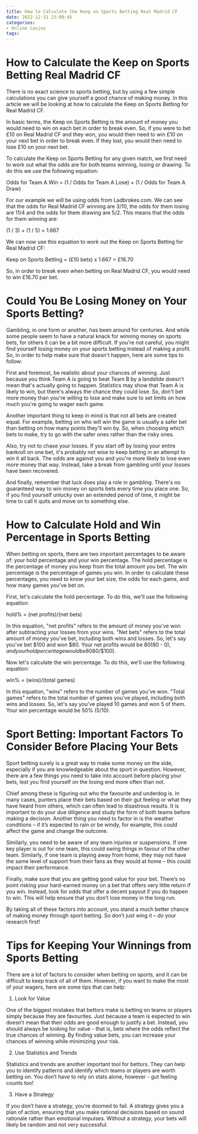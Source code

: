 ```yaml
---
title: How to Calculate the Keep on Sports Betting Real Madrid CF 
date: 2022-12-31 23:09:45
categories:
- Online Casino
tags:
---
```



#  How to Calculate the Keep on Sports Betting Real Madrid CF 

There is no exact science to sports betting, but by using a few simple calculations you can give yourself a good chance of making money. In this article we will be looking at how to calculate the Keep on Sports Betting for Real Madrid CF.

In basic terms, the Keep on Sports Betting is the amount of money you would need to win on each bet in order to break even. So, if you were to bet £10 on Real Madrid CF and they won, you would then need to win £10 on your next bet in order to break even. If they lost, you would then need to lose £10 on your next bet.

To calculate the Keep on Sports Betting for any given match, we first need to work out what the odds are for both teams winning, losing or drawing. To do this we use the following equation:

Odds for Team A Win = (1 / Odds for Team A Lose) + (1 / Odds for Team A Draw)

For our example we will be using odds from Ladbrokes.com. We can see that the odds for Real Madrid CF winning are 3/10, the odds for them losing are 11/4 and the odds for them drawing are 5/2. This means that the odds for them winning are:

(1 / 3) + (1 / 5) = 1.667

We can now use this equation to work out the Keep on Sports Betting for Real Madrid CF:

Keep on Sports Betting = (£10 bets) x 1.667 = £16.70


 So, in order to break even when betting on Real Madrid CF, you would need to win £16.70 per bet.

#  Could You Be Losing Money on Your Sports Betting? 

Gambling, in one form or another, has been around for centuries. And while some people seem to have a natural knack for winning money on sports bets, for others it can be a bit more difficult. If you're not careful, you might find yourself losing money on your sports betting instead of making a profit. So, in order to help make sure that doesn't happen, here are some tips to follow:

First and foremost, be realistic about your chances of winning. Just because you think Team A is going to beat Team B by a landslide doesn't mean that's actually going to happen. Statistics may show that Team A is likely to win, but there's always the chance they could lose. So, don't bet more money than you're willing to lose and make sure to set limits on how much you're going to wager each game.

Another important thing to keep in mind is that not all bets are created equal. For example, betting on who will win the game is usually a safer bet than betting on how many points they'll win by. So, when choosing which bets to make, try to go with the safer ones rather than the risky ones.

Also, try not to chase your losses. If you start off by losing your entire bankroll on one bet, it's probably not wise to keep betting in an attempt to win it all back. The odds are against you and you're more likely to lose even more money that way. Instead, take a break from gambling until your losses have been recovered.

And finally, remember that luck does play a role in gambling. There's no guaranteed way to win money on sports bets every time you place one. So, if you find yourself unlucky over an extended period of time, it might be time to call it quits and move on to something else.

#  How to Calculate Hold and Win Percentage in Sports Betting 

When betting on sports, there are two important percentages to be aware of: your hold percentage and your win percentage. 
The hold percentage is the percentage of money you keep from the total amount you bet. The win percentage is the percentage of games you win. In order to calculate these percentages, you need to know your bet size, the odds for each game, and how many games you've bet on.

First, let's calculate the hold percentage. To do this, we'll use the following equation:

hold% = (net profits)/(net bets) 

In this equation, "net profits" refers to the amount of money you've won after subtracting your losses from your wins. "Net bets" refers to the total amount of money you've bet, including both wins and losses. So, let's say you've bet $100 and won $80. Your net profits would be $80 ($80 - $0), and your hold percentage would be 80% ($80/$100).

Now let's calculate the win percentage. To do this, we'll use the following equation:

win% = (wins)/(total games) 

In this equation, "wins" refers to the number of games you've won. "Total games" refers to the total number of games you've played, including both wins and losses. So, let's say you've played 10 games and won 5 of them. Your win percentage would be 50% (5/10).

#  Sport Betting: Important Factors To Consider Before Placing Your Bets 

Sport betting surely is a great way to make some money on the side, especially if you are knowledgeable about the sport in question. However, there are a few things you need to take into account before placing your bets, lest you find yourself on the losing end more often than not.

Chief among these is figuring out who the favourite and underdog is. In many cases, punters place their bets based on their gut feeling or what they have heard from others, which can often lead to disastrous results. It is important to do your due diligence and study the form of both teams before making a decision. Another thing you need to factor in is the weather conditions – if it’s expected to rain or be windy, for example, this could affect the game and change the outcome.

Similarly, you need to be aware of any team injuries or suspensions. If one key player is out for one team, this could swing things in favour of the other team. Similarly, if one team is playing away from home, they may not have the same level of support from their fans as they would at home – this could impact their performance.

Finally, make sure that you are getting good value for your bet. There’s no point risking your hard-earned money on a bet that offers very little return if you win. Instead, look for odds that offer a decent payout if you do happen to win. This will help ensure that you don’t lose money in the long run.

By taking all of these factors into account, you stand a much better chance of making money through sport betting. So don’t just wing it – do your research first!

#  Tips for Keeping Your Winnings from Sports Betting

There are a lot of factors to consider when betting on sports, and it can be difficult to keep track of all of them. However, if you want to make the most of your wagers, here are some tips that can help:

1. Look for Value

One of the biggest mistakes that bettors make is betting on teams or players simply because they are favourites. Just because a team is expected to win doesn’t mean that their odds are good enough to justify a bet. Instead, you should always be looking for value - that is, bets where the odds reflect the true chances of winning. By finding value bets, you can increase your chances of winning while minimizing your risk.

2. Use Statistics and Trends

Statistics and trends are another important tool for bettors. They can help you to identify patterns and identify which teams or players are worth betting on. You don’t have to rely on stats alone, however - gut feeling counts too!

3. Have a Strategy

If you don’t have a strategy, you’re doomed to fail. A strategy gives you a plan of action, ensuring that you make rational decisions based on sound rationale rather than emotional impulses. Without a strategy, your bets will likely be random and not very successful.
